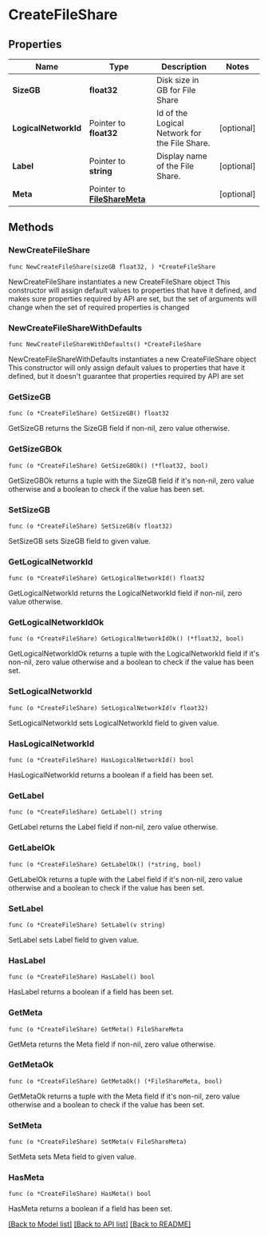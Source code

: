 # CreateFileShare

## Properties

Name | Type | Description | Notes
------------ | ------------- | ------------- | -------------
**SizeGB** | **float32** | Disk size in GB for File Share | 
**LogicalNetworkId** | Pointer to **float32** | Id of the Logical Network for the File Share. | [optional] 
**Label** | Pointer to **string** | Display name of the File Share. | [optional] 
**Meta** | Pointer to [**FileShareMeta**](FileShareMeta.md) |  | [optional] 

## Methods

### NewCreateFileShare

`func NewCreateFileShare(sizeGB float32, ) *CreateFileShare`

NewCreateFileShare instantiates a new CreateFileShare object
This constructor will assign default values to properties that have it defined,
and makes sure properties required by API are set, but the set of arguments
will change when the set of required properties is changed

### NewCreateFileShareWithDefaults

`func NewCreateFileShareWithDefaults() *CreateFileShare`

NewCreateFileShareWithDefaults instantiates a new CreateFileShare object
This constructor will only assign default values to properties that have it defined,
but it doesn't guarantee that properties required by API are set

### GetSizeGB

`func (o *CreateFileShare) GetSizeGB() float32`

GetSizeGB returns the SizeGB field if non-nil, zero value otherwise.

### GetSizeGBOk

`func (o *CreateFileShare) GetSizeGBOk() (*float32, bool)`

GetSizeGBOk returns a tuple with the SizeGB field if it's non-nil, zero value otherwise
and a boolean to check if the value has been set.

### SetSizeGB

`func (o *CreateFileShare) SetSizeGB(v float32)`

SetSizeGB sets SizeGB field to given value.


### GetLogicalNetworkId

`func (o *CreateFileShare) GetLogicalNetworkId() float32`

GetLogicalNetworkId returns the LogicalNetworkId field if non-nil, zero value otherwise.

### GetLogicalNetworkIdOk

`func (o *CreateFileShare) GetLogicalNetworkIdOk() (*float32, bool)`

GetLogicalNetworkIdOk returns a tuple with the LogicalNetworkId field if it's non-nil, zero value otherwise
and a boolean to check if the value has been set.

### SetLogicalNetworkId

`func (o *CreateFileShare) SetLogicalNetworkId(v float32)`

SetLogicalNetworkId sets LogicalNetworkId field to given value.

### HasLogicalNetworkId

`func (o *CreateFileShare) HasLogicalNetworkId() bool`

HasLogicalNetworkId returns a boolean if a field has been set.

### GetLabel

`func (o *CreateFileShare) GetLabel() string`

GetLabel returns the Label field if non-nil, zero value otherwise.

### GetLabelOk

`func (o *CreateFileShare) GetLabelOk() (*string, bool)`

GetLabelOk returns a tuple with the Label field if it's non-nil, zero value otherwise
and a boolean to check if the value has been set.

### SetLabel

`func (o *CreateFileShare) SetLabel(v string)`

SetLabel sets Label field to given value.

### HasLabel

`func (o *CreateFileShare) HasLabel() bool`

HasLabel returns a boolean if a field has been set.

### GetMeta

`func (o *CreateFileShare) GetMeta() FileShareMeta`

GetMeta returns the Meta field if non-nil, zero value otherwise.

### GetMetaOk

`func (o *CreateFileShare) GetMetaOk() (*FileShareMeta, bool)`

GetMetaOk returns a tuple with the Meta field if it's non-nil, zero value otherwise
and a boolean to check if the value has been set.

### SetMeta

`func (o *CreateFileShare) SetMeta(v FileShareMeta)`

SetMeta sets Meta field to given value.

### HasMeta

`func (o *CreateFileShare) HasMeta() bool`

HasMeta returns a boolean if a field has been set.


[[Back to Model list]](../README.md#documentation-for-models) [[Back to API list]](../README.md#documentation-for-api-endpoints) [[Back to README]](../README.md)



